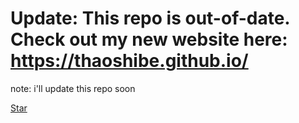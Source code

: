 # Update: This repo is out-of-date. Check out my new website here: https://thaoshibe.github.io/

note: i'll update this repo soon

<script async defer src="https://buttons.github.io/buttons.js"></script>
<!-- Place this tag where you want the button to render. -->
<a class="github-button" href="https://github.com/thaoshibe/Facial-Makeup-Web" data-icon="octicon-star" data-size="large" data-show-count="true" aria-label="Star thaoshibe/github on GitHub">Star</a>
